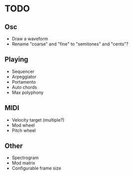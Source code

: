 # TODO

## Osc

- Draw a waveform
- Rename "coarse" and "fine" to "semitones" and "cents"?

## Playing

- Sequencer
- Arpeggiator
- Portamento
- Auto chords
- Max polyphony

## MIDI

- Velocity target (multiple?)
- Mod wheel
- Pitch wheel

## Other

- Spectrogram
- Mod matrix
- Configurable frame size
